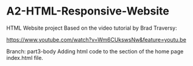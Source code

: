 # A2-HTML-Responsive-Website

HTML Website project Based on the video tutorial by Brad Traversy:

https://www.youtube.com/watch?v=Wm6CUkswsNw&feature=youtu.be


Branch: part3-body
Adding html code to the <body> section of the home page index.html file. 


